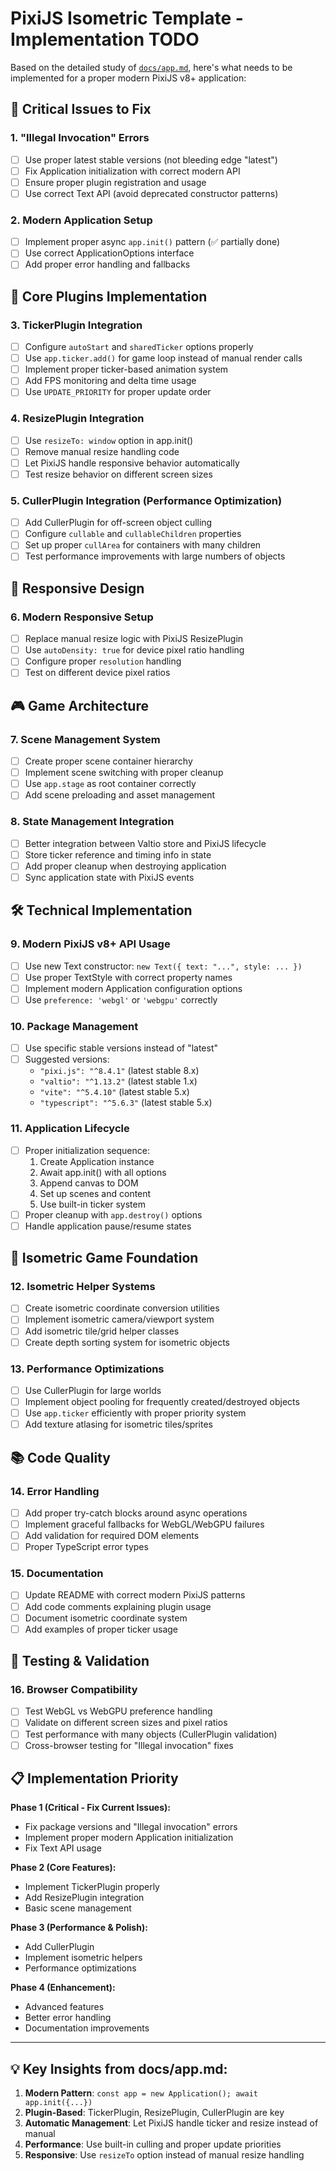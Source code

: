 # PixiJS Isometric Template - Implementation TODO

Based on the detailed study of [`docs/app.md`](docs/app.md), here's what needs to be implemented for a proper modern PixiJS v8+ application:

## 🚨 Critical Issues to Fix

### 1. **"Illegal Invocation" Errors**
- [ ] Use proper latest stable versions (not bleeding edge "latest")
- [ ] Fix Application initialization with correct modern API
- [ ] Ensure proper plugin registration and usage
- [ ] Use correct Text API (avoid deprecated constructor patterns)

### 2. **Modern Application Setup**
- [ ] Implement proper async `app.init()` pattern (✅ partially done)
- [ ] Use correct ApplicationOptions interface
- [ ] Add proper error handling and fallbacks

## 🔧 Core Plugins Implementation

### 3. **TickerPlugin Integration** 
- [ ] Configure `autoStart` and `sharedTicker` options properly
- [ ] Use `app.ticker.add()` for game loop instead of manual render calls
- [ ] Implement proper ticker-based animation system
- [ ] Add FPS monitoring and delta time usage
- [ ] Use `UPDATE_PRIORITY` for proper update order

### 4. **ResizePlugin Integration**
- [ ] Use `resizeTo: window` option in app.init()
- [ ] Remove manual resize handling code
- [ ] Let PixiJS handle responsive behavior automatically
- [ ] Test resize behavior on different screen sizes

### 5. **CullerPlugin Integration** (Performance Optimization)
- [ ] Add CullerPlugin for off-screen object culling
- [ ] Configure `cullable` and `cullableChildren` properties
- [ ] Set up proper `cullArea` for containers with many children
- [ ] Test performance improvements with large numbers of objects

## 📱 Responsive Design

### 6. **Modern Responsive Setup**
- [ ] Replace manual resize logic with PixiJS ResizePlugin
- [ ] Use `autoDensity: true` for device pixel ratio handling
- [ ] Configure proper `resolution` handling
- [ ] Test on different device pixel ratios

## 🎮 Game Architecture

### 7. **Scene Management System**
- [ ] Create proper scene container hierarchy
- [ ] Implement scene switching with proper cleanup
- [ ] Use `app.stage` as root container correctly
- [ ] Add scene preloading and asset management

### 8. **State Management Integration**
- [ ] Better integration between Valtio store and PixiJS lifecycle
- [ ] Store ticker reference and timing info in state
- [ ] Add proper cleanup when destroying application
- [ ] Sync application state with PixiJS events

## 🛠️ Technical Implementation

### 9. **Modern PixiJS v8+ API Usage**
- [ ] Use new Text constructor: `new Text({ text: "...", style: ... })`
- [ ] Use proper TextStyle with correct property names
- [ ] Implement modern Application configuration options
- [ ] Use `preference: 'webgl'` or `'webgpu'` correctly

### 10. **Package Management**
- [ ] Use specific stable versions instead of "latest"
- [ ] Suggested versions:
  - `"pixi.js": "^8.4.1"` (latest stable 8.x)
  - `"valtio": "^1.13.2"` (latest stable 1.x)
  - `"vite": "^5.4.10"` (latest stable 5.x)
  - `"typescript": "^5.6.3"` (latest stable 5.x)

### 11. **Application Lifecycle**
- [ ] Proper initialization sequence:
  1. Create Application instance
  2. Await app.init() with all options
  3. Append canvas to DOM
  4. Set up scenes and content
  5. Use built-in ticker system
- [ ] Proper cleanup with `app.destroy()` options
- [ ] Handle application pause/resume states

## 🎯 Isometric Game Foundation

### 12. **Isometric Helper Systems**
- [ ] Create isometric coordinate conversion utilities
- [ ] Implement isometric camera/viewport system
- [ ] Add isometric tile/grid helper classes
- [ ] Create depth sorting system for isometric objects

### 13. **Performance Optimizations**
- [ ] Use CullerPlugin for large worlds
- [ ] Implement object pooling for frequently created/destroyed objects
- [ ] Use `app.ticker` efficiently with proper priority system
- [ ] Add texture atlasing for isometric tiles/sprites

## 📚 Code Quality

### 14. **Error Handling**
- [ ] Add proper try-catch blocks around async operations
- [ ] Implement graceful fallbacks for WebGL/WebGPU failures
- [ ] Add validation for required DOM elements
- [ ] Proper TypeScript error types

### 15. **Documentation**
- [ ] Update README with correct modern PixiJS patterns
- [ ] Add code comments explaining plugin usage
- [ ] Document isometric coordinate system
- [ ] Add examples of proper ticker usage

## 🧪 Testing & Validation

### 16. **Browser Compatibility**
- [ ] Test WebGL vs WebGPU preference handling
- [ ] Validate on different screen sizes and pixel ratios
- [ ] Test performance with many objects (CullerPlugin validation)
- [ ] Cross-browser testing for "Illegal invocation" fixes

## 📋 Implementation Priority

**Phase 1 (Critical - Fix Current Issues):**
- Fix package versions and "Illegal invocation" errors
- Implement proper modern Application initialization
- Fix Text API usage

**Phase 2 (Core Features):**
- Implement TickerPlugin properly
- Add ResizePlugin integration  
- Basic scene management

**Phase 3 (Performance & Polish):**
- Add CullerPlugin
- Implement isometric helpers
- Performance optimizations

**Phase 4 (Enhancement):**
- Advanced features
- Better error handling
- Documentation improvements

---

## 💡 Key Insights from docs/app.md:

1. **Modern Pattern**: `const app = new Application(); await app.init({...})`
2. **Plugin-Based**: TickerPlugin, ResizePlugin, CullerPlugin are key
3. **Automatic Management**: Let PixiJS handle ticker and resize instead of manual
4. **Performance**: Use built-in culling and proper update priorities
5. **Responsive**: Use `resizeTo` option instead of manual resize handling